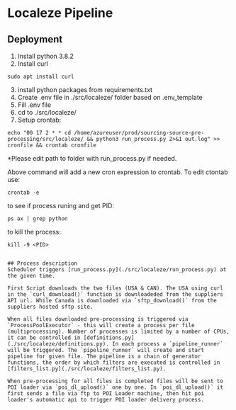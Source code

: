 # Localeze Pipeline
## Deployment
1. Install python 3.8.2
2. Install curl 
```
sudo apt install curl
```
3. install python packages from requirements.txt
4. Create .env file in ./src/localeze/ folder based on .env_template
5. Fill .env file
6. cd to ./src/localeze/
7. Setup crontab: 
```
echo "00 17 2 * * cd /home/azureuser/prod/sourcing-source-pre-processing/src/localeze/ && python3 run_process.py 2>&1 out.log" >> cronfile && crontab cronfile
```
*Please edit path to folder with run_process.py if needed.

Above command will add a new cron expression to crontab. To edit ctontab use:
```
crontab -e
```
to see if process runing and get PID:
```
ps ax | grep python
```
to kill the process:
```
kill -9 <PID>


## Process description
Scheduler triggers [run_process.py](./src/localeze/run_process.py) at the given time. 

First Script downloads the two files (USA & CAN). The USA using curl in the `curl_download()` function is downloadeded from the suppliers API url. While Canada is downloaded via `sftp_download()` from the suppliers hosted sftp site. 

When all files downloaded pre-processing is triggered via `ProcessPoolExecutor` - this will create a process per file (multiprocessing). Number of processes is limited by a number of CPUs, it can be controlled in [definitions.py](./src/localeze/definitions.py). In each process a `pipeline_runner` will be triggered. The `pipeline_runner` will create and start pipeline for given file. The pipeline is a chain of generator functions, the order by which filters are executed is controlled in [filters_list.py](./src/localeze/filters_list.py).

When pre-processing for all files is completed files will be sent to POI loader via `poi_dl_upload()` one by one. In `poi_dl_upload()` it first sends a file via ftp to POI Loader machine, then hit poi loader's automatic api to trigger POI loader delivery process.